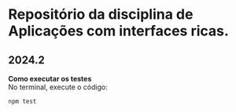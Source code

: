# Repositório da disciplina de Aplicações com interfaces ricas.
## 2024.2

**Como executar os testes**  
No terminal, execute o código:
  
```
npm test
```
